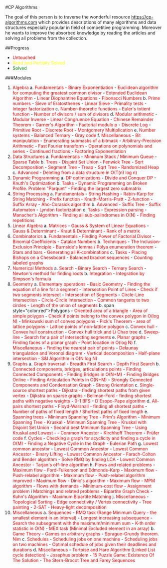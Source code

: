 #CP Algorithms

The goal of this person is to traverse the wonderful resource https://cp-algorithms.com which provides descriptions of many algorithms and data structures especially popular in field of competitive programming. Moreover he wants to improve the absorbed knowledge by reading the articles and solving all problems from the collection.

##Progress

- <span style="color:red">Untouched</span>
- <span style="color:yellow">Read and Partially Solved</span>
- <span style="color:green">Solved</span>

###Modules

1. <span style="color:red">Algebra</span>
        a. <span style="color:red">Fundamentals</span>
                - <span style="color:red">Binary Exponentiation</span>
                - <span style="color:red">Euclidean algorithm for computing the greatest common divisor</span>
                - <span style="color:red">Extended Euclidean Algorithm</span>
                - <span style="color:red">Linear Diophantine Equations</span>
                - <span style="color:red">Fibonacci Numbers</span>
        b. <span style="color:red">Prime numbers</span>
                - <span style="color:red">Sieve of Eratosthenes</span>
                - <span style="color:red">Linear Sieve</span>
                - <span style="color:red">Primality tests</span>
                - <span style="color:red">Integer factorization</span>
        c. <span style="color:red">Number-theoretic functions</span>
                - <span style="color:red">Euler's totient function</span>
                - <span style="color:red">Number of divisors / sum of divisors</span>
        d. <span style="color:red">Modular arithmetic</span>
                - <span style="color:red">Modular Inverse</span>
                - <span style="color:red">Linear Congruence Equation</span>
                - <span style="color:red">Chinese Remainder Theorem</span>
                - <span style="color:red">Garner's Algorithm</span>
                - <span style="color:red">Factorial modulo p</span>
                - <span style="color:red">Discrete Log</span>
                - <span style="color:red">Primitive Root</span>
                - <span style="color:red">Discrete Root</span>
                - <span style="color:red">Montgomery Multiplication</span>
        e. <span style="color:red">Number systems</span>
                - <span style="color:red">Balanced Ternary</span>
                - <span style="color:red">Gray code</span>
        f. <span style="color:red">Miscellaneous</span>
                - <span style="color:red">Bit manipulation</span>
                - <span style="color:red">Enumerating submasks of a bitmask</span>
                - <span style="color:red">Arbitrary-Precision Arithmetic</span>
                - <span style="color:red">Fast Fourier transform</span>
                - <span style="color:red">Operations on polynomials and series</span>
                - <span style="color:red">Continued fractions</span>
                - <span style="color:red">Factoring Exponentiation</span>
2. <span style="color:red">Data Structures</span>
        a. <span style="color:red">Fundamentals</span>
                - <span style="color:red">Minimum Stack / Minimum Queue</span>
                - <span style="color:red">Sparse Table</span>
        b. <span style="color:red">Trees</span>
                - <span style="color:red">Disjoint Set Union</span>
                - <span style="color:red">Fenwick Tree</span>
                - <span style="color:red">Sqrt Decomposition</span>
                - <span style="color:red">Segment Tree</span>
                - <span style="color:red">Treap</span>
                - <span style="color:red">Sqrt Tree</span>
                - <span style="color:red">Randomized Heap</span>
        c. <span style="color:red">Advanced</span>
                - <span style="color:red">Deleting from a data structure in O(T(n) log n)</span>
3. <span style="color:red">Dynamic Programming</span>
        a. <span style="color:red">DP optimizations</span>
                - <span style="color:red">Divide and Conquer DP</span>
                - <span style="color:red">Knuth's Optimization</span>
        b. <span style="color:red">Tasks</span>
                - <span style="color:red">Dynamic Programming on Broken Profile. Problem "Parquet"</span>
                - <span style="color:red">Finding the largest zero submatrix</span>
4. <span style="color:red">String Processing</span>
        a. <span style="color:red">Fundamentals</span>
                - <span style="color:red">String Hashing</span>
                - <span style="color:red">Rabin-Karp for String Matching</span>
                - <span style="color:red">Prefix function - Knuth-Morris-Pratt</span>
                - <span style="color:red">Z-function</span>
                - <span style="color:red">Suffix Array</span>
                - <span style="color:red">Aho-Corasick algorithm</span>
        b. <span style="color:red">Advanced</span>
                - <span style="color:red">Suffix Tree</span>
                - <span style="color:red">Suffix Automaton</span>
                - <span style="color:red">Lyndon factorization</span>
        c. <span style="color:red">Tasks</span>
                - <span style="color:red">Expression parsing</span>
                - <span style="color:red">Manacher's Algorithm - Finding all sub-palindromes in O(N)</span>
                - <span style="color:red">Finding repetitions</span>
5. <span style="color:red">Linear Algebra</span>
        a. <span style="color:red">Matrices</span>
                - <span style="color:red">Gauss & System of Linear Equations</span>
                - <span style="color:red">Gauss & Determinant</span>
                - <span style="color:red">Kraut & Determinant</span>
                - <span style="color:red">Rank of a matrix</span>
6. <span style="color:red">Combinatorics</span>
        a. <span style="color:red">Fundamentals</span>
                - <span style="color:red">Finding Power of Factorial Divisor</span>
                - <span style="color:red">Binomial Coefficients</span>
                - <span style="color:red">Catalan Numbers</span>
        b. <span style="color:red">Techniques</span>
                - <span style="color:red">The Inclusion-Exclusion Principle</span>
                - <span style="color:red">Burnside's lemma / Pólya enumeration theorem</span>
                - <span style="color:red">Stars and bars</span>
                - <span style="color:red">Generating all K-combinations</span>
        c. <span style="color:red">Tasks</span>
                - <span style="color:red">Placing Bishops on a Chessboard</span>
                - <span style="color:red">Balanced bracket sequences</span>
                - <span style="color:red">Counting labeled graphs</span>
7. <span style="color:red">Numerical Methods</span>
        a. <span style="color:red">Search</span>
                - <span style="color:red">Binary Search</span>
                - <span style="color:red">Ternary Search</span>
                - <span style="color:red">Newton's method for finding roots</span>
        b. <span style="color:red">Integration</span>
                - <span style="color:red">Integration by Simpson's formula</span>
8. <span style="color:red">Geometry</span>
        a. <span style="color:red">Elementary operations</span>
                - <span style="color:red">Basic Geometry</span>
                - <span style="color:red">Finding the equation of a line for a segment</span>
                - <span style="color:red">Intersection Point of Lines</span>
                - <span style="color:red">Check if two segments intersect</span>
                - <span style="color:red">Intersection of Segments</span>
                - <span style="color:red">Circle-Line Intersection</span>
                - <span style="color:red">Circle-Circle Intersection</span>
                - <span style="color:red">Common tangents to two circles</span>
                - <span style="color:red">Length of the union of segments</span>
        b. span style="color:red">Polygons</span>
                - <span style="color:red">Oriented area of a triangle</span>
                - <span style="color:red">Area of simple polygon</span>
                - <span style="color:red">Check if points belong to the convex polygon in O(log N)</span>
                - <span style="color:red">Minkowski sum of convex polygons</span>
                - <span style="color:red">Pick's Theorem - area of lattice polygons</span>
                - <span style="color:red">Lattice points of non-lattice polygon</span>
        c. <span style="color:red">Convex hull</span>
                - <span style="color:red">Convex hull construction</span>
                - <span style="color:red">Convex hull trick and Li Chao tree</span>
        d. <span style="color:red">Sweep-line</span>
                - <span style="color:red">Search for a pair of intersecting segments</span>
        e. <span style="color:red">Planar graphs</span>
                - <span style="color:red">Finding faces of a planar graph</span>
                - <span style="color:red">Point location in O(log N)</span>
        f. <span style="color:red">Miscellaneous</span>
                - <span style="color:red">Finding the nearest pair of points</span>
                - <span style="color:red">Delaunay triangulation and Voronoi diagram</span>
                - <span style="color:red">Vertical decomposition</span>
                - <span style="color:red">Half-plane intersection - S&I Algorithm in O(N log N)</span>
9. <span style="color:red">Graphs</span>
        a. <span style="color:red">Graph traversal</span>
                - <span style="color:red">Breadth First Search</span>
                - <span style="color:red">Depth First Search</span>
        b. <span style="color:red">Connected components, bridges, articulations points</span>
                - <span style="color:red">Finding Connected Components</span>
                - <span style="color:red">Finding Bridges in O(N+M)</span>
                - <span style="color:red">Finding Bridges Online</span>
                - <span style="color:red">Finding Articulation Points in O(N+M)</span>
                - <span style="color:red">Strongly Connected Components and Condensation Graph</span>
                - <span style="color:red">Strong Orientation</span>
        c. <span style="color:red">Single-source shortest paths</span>
                - <span style="color:red">Dijkstra - finding shortest paths from given vertex</span>
                - <span style="color:red">Dijkstra on sparse graphs</span>
                - <span style="color:red">Bellman-Ford - finding shortest paths with negative weights</span>
                - <span style="color:red">0-1 BFS</span>
                - <span style="color:red">D´Esopo-Pape algorithm</span>
        d. <span style="color:red">All-pairs shortest paths</span>
                - <span style="color:red">Floyd-Warshall - finding all shortest paths</span>
                - <span style="color:red">Number of paths of fixed length / Shortest paths of fixed length</span>
        e. <span style="color:red">Spanning trees</span>
                - <span style="color:red">Minimum Spanning Tree - Prim's Algorithm</span>
                - <span style="color:red">Minimum Spanning Tree - Kruskal</span>
                - <span style="color:red">Minimum Spanning Tree - Kruskal with Disjoint Set Union</span>
                - <span style="color:red">Second best Minimum Spanning Tree - Using Kruskal and Lowest - - Common Ancestor</span>
                - <span style="color:red">Kirchhoff Theorem</span>
                - <span style="color:red">Prüfer code</span>
        f. <span style="color:red">Cycles</span>
                - <span style="color:red">Checking a graph for acyclicity and finding a cycle in O(M)</span>
                - <span style="color:red">Finding a Negative Cycle in the Graph</span>
                - <span style="color:red">Eulerian Path</span>
        g. <span style="color:red">Lowest common ancestor</span>
                - <span style="color:red">Lowest Common Ancestor</span>
                - <span style="color:red">Lowest Common Ancestor - Binary Lifting</span>
                - <span style="color:red">Lowest Common Ancestor - Farach-Colton and Bender algorithm</span>
                - <span style="color:red">Solve RMQ by finding LCA</span>
                - <span style="color:red">Lowest Common Ancestor - Tarjan's off-line algorithm</span>
        h. <span style="color:red">Flows and related problems</span>
                - <span style="color:red">Maximum flow - Ford-Fulkerson and Edmonds-Karp</span>
                - <span style="color:red">Maximum flow - Push-relabel algorithm</span>
                - <span style="color:red">Maximum flow - Push-relabel algorithm improved</span>
                - <span style="color:red">Maximum flow - Dinic's algorithm</span>
                - <span style="color:red">Maximum flow - MPM algorithm</span>
                - <span style="color:red">Flows with demands</span>
                - <span style="color:red">Minimum-cost flow</span>
                - <span style="color:red">Assignment problem</span>
        i <span style="color:red">Matchings and related problems</span>
                - <span style="color:red">Bipartite Graph Check</span>
                - <span style="color:red">Kuhn's Algorithm - Maximum Bipartite Matching</span>
        j. <span style="color:red">Miscellaneous</span>
                - <span style="color:red">Topological Sorting</span>
                - <span style="color:red">Edge connectivity / Vertex connectivity</span>
                - <span style="color:red">Tree painting</span>
                - <span style="color:red">2-SAT</span>
                - <span style="color:red">Heavy-light decomposition</span>
10. <span style="color:red">Miscellaneous</span>
        a. <span style="color:red">Sequences</span>
                - <span style="color:red">RMQ task (Range Minimum Query - the smallest element in an interval)</span>
                - <span style="color:red">Longest increasing subsequence</span>
                - <span style="color:red">Search the subsegment with the maximum/minimum sum</span>
                - <span style="color:red">K-th order statistic in O(N)</span>
                - <span style="color:red">MEX task (Minimal Excluded element in an array)</span>
        b. <span style="color:red">Game Theory</span>
                - <span style="color:red">Games on arbitrary graphs</span>
                - <span style="color:red">Sprague-Grundy theorem. Nim</span>
        c. <span style="color:red">Schedules</span>
                - <span style="color:red">Scheduling jobs on one machine</span>
                - <span style="color:red">Scheduling jobs on two machines</span>
                - <span style="color:red">Optimal schedule of jobs given their deadlines and durations</span>
        d. <span style="color:red">Miscellaneous</span>
                - <span style="color:red">Tortoise and Hare Algorithm (Linked List cycle detection)</span>
                - <span style="color:red">Josephus problem</span>
                - <span style="color:red">15 Puzzle Game: Existence Of The Solution</span>
                - <span style="color:red">The Stern-Brocot Tree and Farey Sequences</span>